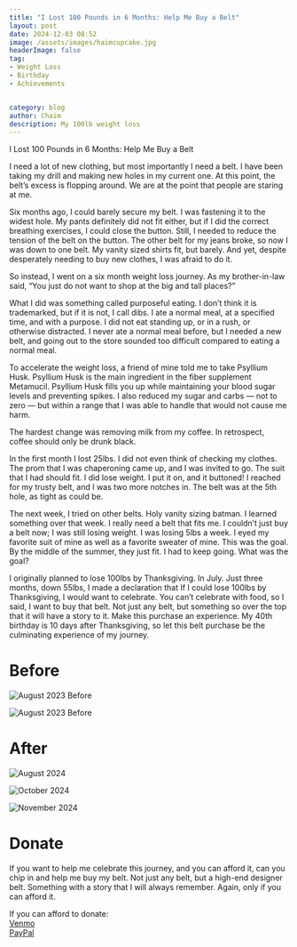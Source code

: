 ```yaml
---
title: "I Lost 100 Pounds in 6 Months: Help Me Buy a Belt"
layout: post
date: 2024-12-03 08:52
image: /assets/images/haimcupcake.jpg
headerImage: false
tag:
- Weight Loss
- Birthday
- Achievements


category: blog
author: Chaim
description: My 100lb weight loss
---
```




I Lost 100 Pounds in 6 Months: Help Me Buy a Belt

I need a lot of new clothing, but most importantly I need a belt. I have been taking my drill and making new holes in my current one. At this point, the belt’s excess is flopping around. We are at the point that people are staring at me. 

Six months ago, I could barely secure my belt. I was fastening it to the widest hole. My pants definitely did not fit either, but if I did the correct breathing exercises, I could close the button. Still, I needed to reduce the tension of the belt on the button. The other belt for my jeans broke, so now I was down to one belt. My vanity sized shirts fit, but barely. And yet, despite desperately needing to buy new clothes, I was afraid to do it.


So instead, I went on a six month weight loss journey. As my brother-in-law said, “You just do not want to shop at the big and tall places?”

What I did was something called purposeful eating. I don’t think it is trademarked, but if it is not, I call dibs. I ate a normal meal, at a specified time, and with a purpose. I did not eat standing up, or in a rush, or otherwise distracted. I never ate a normal meal before, but I needed a new belt, and going out to the store sounded too difficult compared to eating a normal meal. 

To accelerate the weight loss, a friend of mine told me to take Psyllium Husk. Psyllium Husk is the main ingredient in the fiber supplement Metamucil. Psyllium Husk fills you up while maintaining your blood sugar levels and preventing spikes. I also reduced my sugar and carbs — not to zero — but within a range that I was able to handle that would not cause me harm. 

The hardest change was removing milk from my coffee. In retrospect, coffee should only be drunk black. 

In the first month I lost 25lbs. I did not even think of checking my clothes. The prom that I was chaperoning came up, and I was invited to go. The suit that I had should fit. I did lose weight. I put it on, and it buttoned! I reached for my trusty belt, and I was two more notches in. The belt was at the 5th hole, as tight as could be. 

The next week, I tried on other belts. Holy vanity sizing batman. I learned something over that week. I really need a belt that fits me. I couldn’t just buy a belt now; I was still losing weight. I was losing 5lbs a week.  I eyed my favorite suit of mine as well as a favorite sweater of mine. This was the goal. By the middle of the summer, they just fit. I had to keep going. What was the goal?

I originally planned to lose 100lbs by Thanksgiving. In July. Just three months, down 55lbs, I made a declaration that If I could lose 100lbs by Thanksgiving, I would want to celebrate. You can’t celebrate with food, so I said, I want to buy that belt. Not just any belt, but something so over the top  that it will have a story to it. Make this purchase an experience. My 40th birthday is 10 days after Thanksgiving, so let this belt purchase be the culminating experience of my journey.




# Before 

![August 2023 Before](/assets/images/before.jpg)

![August 2023 Before](/assets/images/before2.jpg)


# After
![August 2024](/assets/images/after.jpg)

![October 2024](/assets/images/october.jpg)

![November 2024](/assets/images/November.jpg)

# Donate

If you want to help me celebrate this journey, and you can afford it, can you chip in and help me buy my belt. Not just any belt, but a high-end designer belt. Something with a story that I will always remember. Again, only if you can afford it. 
	
If you can afford to donate:  
[Venmo](https://venmo.com/u/chaimtime)   
[PayPal](https://www.paypal.com/paypalme/chaimtime)

